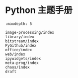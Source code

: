 # Python 主题手册

```{toctree}
:maxdepth: 5

image-processing/index
library/index
bitstream/index
PyGithub/index
office/index
web/index
ipywidgets/index
meta-prog/index
chaos/index
draft
```


